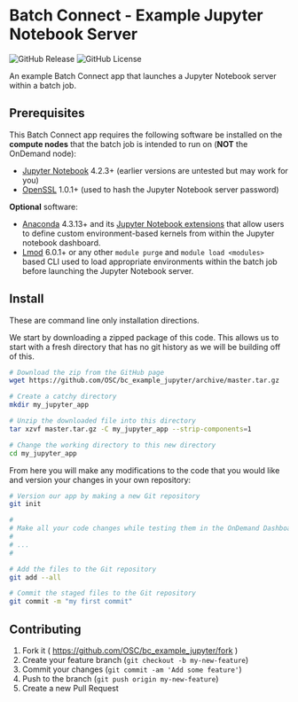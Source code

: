 # Batch Connect - Example Jupyter Notebook Server

![GitHub Release](https://img.shields.io/github/release/osc/bc_example_jupyter.svg)
![GitHub License](https://img.shields.io/github/license/osc/bc_example_jupyter.svg)

An example Batch Connect app that launches a Jupyter Notebook server within a
batch job.

## Prerequisites

This Batch Connect app requires the following software be installed on the
**compute nodes** that the batch job is intended to run on (**NOT** the
OnDemand node):

- [Jupyter Notebook](http://jupyter.readthedocs.io/en/latest/) 4.2.3+ (earlier
  versions are untested but may work for you)
- [OpenSSL](https://www.openssl.org/) 1.0.1+ (used to hash the Jupyter Notebook
  server password)

**Optional** software:

- [Anaconda](https://www.continuum.io/anaconda-overview) 4.3.13+ and its
  [Jupyter Notebook extensions](https://docs.continuum.io/anaconda/user-guide/tasks/use-jupyter-notebook-extensions)
  that allow users to define custom environment-based kernels from within the
  Jupyter notebook dashboard.
- [Lmod](https://www.tacc.utexas.edu/research-development/tacc-projects/lmod)
  6.0.1+ or any other `module purge` and `module load <modules>` based CLI
  used to load appropriate environments within the batch job before launching
  the Jupyter Notebook server.

## Install

These are command line only installation directions.

We start by downloading a zipped package of this code. This allows us to start
with a fresh directory that has no git history as we will be building off of
this.

```sh
# Download the zip from the GitHub page
wget https://github.com/OSC/bc_example_jupyter/archive/master.tar.gz

# Create a catchy directory
mkdir my_jupyter_app

# Unzip the downloaded file into this directory
tar xzvf master.tar.gz -C my_jupyter_app --strip-components=1

# Change the working directory to this new directory
cd my_jupyter_app
```

From here you will make any modifications to the code that you would like and
version your changes in your own repository:

```sh
# Version our app by making a new Git repository
git init

#
# Make all your code changes while testing them in the OnDemand Dashboard
#
# ...
#

# Add the files to the Git repository
git add --all

# Commit the staged files to the Git repository
git commit -m "my first commit"
```

## Contributing

1. Fork it ( https://github.com/OSC/bc_example_jupyter/fork )
2. Create your feature branch (`git checkout -b my-new-feature`)
3. Commit your changes (`git commit -am 'Add some feature'`)
4. Push to the branch (`git push origin my-new-feature`)
5. Create a new Pull Request
